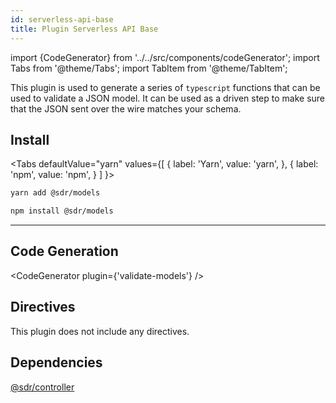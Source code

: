 ```yaml
---
id: serverless-api-base
title: Plugin Serverless API Base
---
```


import {CodeGenerator} from '../../src/components/codeGenerator';
import Tabs from '@theme/Tabs';
import TabItem from '@theme/TabItem';

This plugin is used to generate a series of `typescript` functions that can be used to validate a JSON model. It can be used as a driven step to make sure that the JSON sent over the wire matches your schema. 

## Install

<Tabs
defaultValue="yarn"
values={[
{ label: 'Yarn', value: 'yarn', },
{ label: 'npm', value: 'npm', }
]
}>
<TabItem value="yarn">

```bash
yarn add @sdr/models
```

</TabItem>
<TabItem value="npm">

```bash
npm install @sdr/models
```

</TabItem>
</Tabs>

---

## Code Generation

<CodeGenerator plugin={'validate-models'} />

## Directives

This plugin does not include any directives.

## Dependencies

[@sdr/controller](./controller.md)
